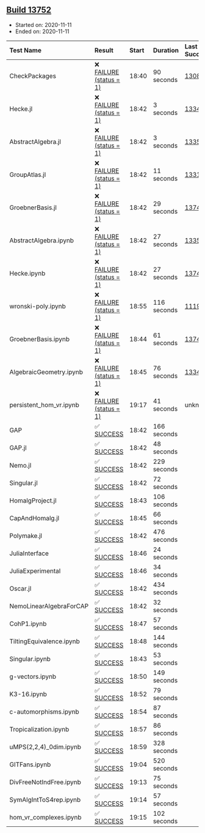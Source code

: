 ## [Build 13752](https://oscarci.mathematik.uni-kl.de/job/oscar/13752/)

* Started on: 2020-11-11
* Ended on: 2020-11-11

| Test Name    | Result | Start | Duration | Last Success | First Failure |
|:-------------|:-------|:------|:---------|:-------------|:--------------|
| CheckPackages | ❌ [FAILURE (status = 1)](https://oscarci.mathematik.uni-kl.de/job/oscar/13752/artifact/logs/build-13752/CheckPackages.log) | 18:40 | 90 seconds | [13085](https://oscarci.mathematik.uni-kl.de/job/oscar/13085/) | [13086](https://oscarci.mathematik.uni-kl.de/job/oscar/13086/) |
| Hecke.jl | ❌ [FAILURE (status = 1)](https://oscarci.mathematik.uni-kl.de/job/oscar/13752/artifact/logs/build-13752/Hecke.jl.log) | 18:42 | 3 seconds | [13341](https://oscarci.mathematik.uni-kl.de/job/oscar/13341/) | [13342](https://oscarci.mathematik.uni-kl.de/job/oscar/13342/) |
| AbstractAlgebra.jl | ❌ [FAILURE (status = 1)](https://oscarci.mathematik.uni-kl.de/job/oscar/13752/artifact/logs/build-13752/AbstractAlgebra.jl.log) | 18:42 | 3 seconds | [13355](https://oscarci.mathematik.uni-kl.de/job/oscar/13355/) | [13356](https://oscarci.mathematik.uni-kl.de/job/oscar/13356/) |
| GroupAtlas.jl | ❌ [FAILURE (status = 1)](https://oscarci.mathematik.uni-kl.de/job/oscar/13752/artifact/logs/build-13752/GroupAtlas.jl.log) | 18:42 | 11 seconds | [13311](https://oscarci.mathematik.uni-kl.de/job/oscar/13311/) | [13312](https://oscarci.mathematik.uni-kl.de/job/oscar/13312/) |
| GroebnerBasis.jl | ❌ [FAILURE (status = 1)](https://oscarci.mathematik.uni-kl.de/job/oscar/13752/artifact/logs/build-13752/GroebnerBasis.jl.log) | 18:42 | 29 seconds | [13747](https://oscarci.mathematik.uni-kl.de/job/oscar/13747/) | [13748](https://oscarci.mathematik.uni-kl.de/job/oscar/13748/) |
| AbstractAlgebra.ipynb | ❌ [FAILURE (status = 1)](https://oscarci.mathematik.uni-kl.de/job/oscar/13752/artifact/logs/build-13752/AbstractAlgebra.ipynb.log) | 18:42 | 27 seconds | [13355](https://oscarci.mathematik.uni-kl.de/job/oscar/13355/) | [13356](https://oscarci.mathematik.uni-kl.de/job/oscar/13356/) |
| Hecke.ipynb | ❌ [FAILURE (status = 1)](https://oscarci.mathematik.uni-kl.de/job/oscar/13752/artifact/logs/build-13752/Hecke.ipynb.log) | 18:42 | 27 seconds | [13749](https://oscarci.mathematik.uni-kl.de/job/oscar/13749/) | [13750](https://oscarci.mathematik.uni-kl.de/job/oscar/13750/) |
| wronski-poly.ipynb | ❌ [FAILURE (status = 1)](https://oscarci.mathematik.uni-kl.de/job/oscar/13752/artifact/logs/build-13752/wronski-poly.ipynb.log) | 18:55 | 116 seconds | [11192](https://oscarci.mathematik.uni-kl.de/job/oscar/11192/) | [11193](https://oscarci.mathematik.uni-kl.de/job/oscar/11193/) |
| GroebnerBasis.ipynb | ❌ [FAILURE (status = 1)](https://oscarci.mathematik.uni-kl.de/job/oscar/13752/artifact/logs/build-13752/GroebnerBasis.ipynb.log) | 18:44 | 61 seconds | [13748](https://oscarci.mathematik.uni-kl.de/job/oscar/13748/) | [13749](https://oscarci.mathematik.uni-kl.de/job/oscar/13749/) |
| AlgebraicGeometry.ipynb | ❌ [FAILURE (status = 1)](https://oscarci.mathematik.uni-kl.de/job/oscar/13752/artifact/logs/build-13752/AlgebraicGeometry.ipynb.log) | 18:45 | 76 seconds | [13341](https://oscarci.mathematik.uni-kl.de/job/oscar/13341/) | [13342](https://oscarci.mathematik.uni-kl.de/job/oscar/13342/) |
| persistent_hom_vr.ipynb | ❌ [FAILURE (status = 1)](https://oscarci.mathematik.uni-kl.de/job/oscar/13752/artifact/logs/build-13752/persistent_hom_vr.ipynb.log) | 19:17 | 41 seconds | unknown | unknown |
| GAP | ✅ [SUCCESS](https://oscarci.mathematik.uni-kl.de/job/oscar/13752/artifact/logs/build-13752/GAP.log) | 18:42 | 166 seconds |  |  |
| GAP.jl | ✅ [SUCCESS](https://oscarci.mathematik.uni-kl.de/job/oscar/13752/artifact/logs/build-13752/GAP.jl.log) | 18:42 | 48 seconds |  |  |
| Nemo.jl | ✅ [SUCCESS](https://oscarci.mathematik.uni-kl.de/job/oscar/13752/artifact/logs/build-13752/Nemo.jl.log) | 18:42 | 229 seconds |  |  |
| Singular.jl | ✅ [SUCCESS](https://oscarci.mathematik.uni-kl.de/job/oscar/13752/artifact/logs/build-13752/Singular.jl.log) | 18:42 | 72 seconds |  |  |
| HomalgProject.jl | ✅ [SUCCESS](https://oscarci.mathematik.uni-kl.de/job/oscar/13752/artifact/logs/build-13752/HomalgProject.jl.log) | 18:43 | 106 seconds |  |  |
| CapAndHomalg.jl | ✅ [SUCCESS](https://oscarci.mathematik.uni-kl.de/job/oscar/13752/artifact/logs/build-13752/CapAndHomalg.jl.log) | 18:45 | 66 seconds |  |  |
| Polymake.jl | ✅ [SUCCESS](https://oscarci.mathematik.uni-kl.de/job/oscar/13752/artifact/logs/build-13752/Polymake.jl.log) | 18:42 | 476 seconds |  |  |
| JuliaInterface | ✅ [SUCCESS](https://oscarci.mathematik.uni-kl.de/job/oscar/13752/artifact/logs/build-13752/JuliaInterface.log) | 18:46 | 24 seconds |  |  |
| JuliaExperimental | ✅ [SUCCESS](https://oscarci.mathematik.uni-kl.de/job/oscar/13752/artifact/logs/build-13752/JuliaExperimental.log) | 18:46 | 34 seconds |  |  |
| Oscar.jl | ✅ [SUCCESS](https://oscarci.mathematik.uni-kl.de/job/oscar/13752/artifact/logs/build-13752/Oscar.jl.log) | 18:42 | 434 seconds |  |  |
| NemoLinearAlgebraForCAP | ✅ [SUCCESS](https://oscarci.mathematik.uni-kl.de/job/oscar/13752/artifact/logs/build-13752/NemoLinearAlgebraForCAP.log) | 18:42 | 32 seconds |  |  |
| CohP1.ipynb | ✅ [SUCCESS](https://oscarci.mathematik.uni-kl.de/job/oscar/13752/artifact/logs/build-13752/CohP1.ipynb.log) | 18:47 | 57 seconds |  |  |
| TiltingEquivalence.ipynb | ✅ [SUCCESS](https://oscarci.mathematik.uni-kl.de/job/oscar/13752/artifact/logs/build-13752/TiltingEquivalence.ipynb.log) | 18:48 | 144 seconds |  |  |
| Singular.ipynb | ✅ [SUCCESS](https://oscarci.mathematik.uni-kl.de/job/oscar/13752/artifact/logs/build-13752/Singular.ipynb.log) | 18:43 | 53 seconds |  |  |
| g-vectors.ipynb | ✅ [SUCCESS](https://oscarci.mathematik.uni-kl.de/job/oscar/13752/artifact/logs/build-13752/g-vectors.ipynb.log) | 18:50 | 149 seconds |  |  |
| K3-16.ipynb | ✅ [SUCCESS](https://oscarci.mathematik.uni-kl.de/job/oscar/13752/artifact/logs/build-13752/K3-16.ipynb.log) | 18:52 | 79 seconds |  |  |
| c-automorphisms.ipynb | ✅ [SUCCESS](https://oscarci.mathematik.uni-kl.de/job/oscar/13752/artifact/logs/build-13752/c-automorphisms.ipynb.log) | 18:54 | 87 seconds |  |  |
| Tropicalization.ipynb | ✅ [SUCCESS](https://oscarci.mathematik.uni-kl.de/job/oscar/13752/artifact/logs/build-13752/Tropicalization.ipynb.log) | 18:57 | 86 seconds |  |  |
| uMPS(2,2,4)_0dim.ipynb | ✅ [SUCCESS](https://oscarci.mathematik.uni-kl.de/job/oscar/13752/artifact/logs/build-13752/uMPS-2-2-4-_0dim.ipynb.log) | 18:59 | 328 seconds |  |  |
| GITFans.ipynb | ✅ [SUCCESS](https://oscarci.mathematik.uni-kl.de/job/oscar/13752/artifact/logs/build-13752/GITFans.ipynb.log) | 19:04 | 520 seconds |  |  |
| DivFreeNotIndFree.ipynb | ✅ [SUCCESS](https://oscarci.mathematik.uni-kl.de/job/oscar/13752/artifact/logs/build-13752/DivFreeNotIndFree.ipynb.log) | 19:13 | 75 seconds |  |  |
| SymAlgIntToS4rep.ipynb | ✅ [SUCCESS](https://oscarci.mathematik.uni-kl.de/job/oscar/13752/artifact/logs/build-13752/SymAlgIntToS4rep.ipynb.log) | 19:14 | 57 seconds |  |  |
| hom_vr_complexes.ipynb | ✅ [SUCCESS](https://oscarci.mathematik.uni-kl.de/job/oscar/13752/artifact/logs/build-13752/hom_vr_complexes.ipynb.log) | 19:15 | 102 seconds |  |  |
